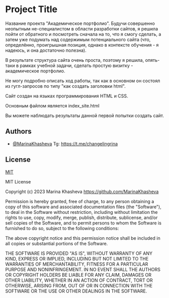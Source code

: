
# Project Title

Название проекта "Академическое портфолио".
Будучи совершенно неопытным не-специалистом в области разработки сайтов, я решила пойти от обратного и посмотреть сначала на то, что я смогу сделать, а затем уже подумать над содержимым потенциального сайта (что, определённо, проигрышная позиция, однако в контексте обучения - я надеюсь, и она достаточно полезна).


В результате структура сайта очень проста, поэтому я решила, опять-таки в рамках учебной задачи, сделать простую визитку - академическое портфолио.

Не могу подробно описать ход работы, так как в основном он состоял из гугл-запросов по типу "как создать заголовки html". 

Сайт создан на языках программирования HTML и CSS.

Основным файлом является index_site.html

Вы можете наблюдать результаты данной первой попытки создать сайт.

 
## Authors

- [@MarinaKhasheva](https://github.com/MarinaKhasheva)
Tg: https://t.me/changelingrina


## License

[MIT](https://choosealicense.com/licenses/mit/)

MIT License

Copyright (c) 2023 Marina Khasheva  https://github.com/MarinaKhasheva

Permission is hereby granted, free of charge, to any person obtaining a copy
of this software and associated documentation files (the "Software"), to deal
in the Software without restriction, including without limitation the rights
to use, copy, modify, merge, publish, distribute, sublicense, and/or sell
copies of the Software, and to permit persons to whom the Software is
furnished to do so, subject to the following conditions:

The above copyright notice and this permission notice shall be included in all
copies or substantial portions of the Software.

THE SOFTWARE IS PROVIDED "AS IS", WITHOUT WARRANTY OF ANY KIND, EXPRESS OR
IMPLIED, INCLUDING BUT NOT LIMITED TO THE WARRANTIES OF MERCHANTABILITY,
FITNESS FOR A PARTICULAR PURPOSE AND NONINFRINGEMENT. IN NO EVENT SHALL THE
AUTHORS OR COPYRIGHT HOLDERS BE LIABLE FOR ANY CLAIM, DAMAGES OR OTHER
LIABILITY, WHETHER IN AN ACTION OF CONTRACT, TORT OR OTHERWISE, ARISING FROM,
OUT OF OR IN CONNECTION WITH THE SOFTWARE OR THE USE OR OTHER DEALINGS IN THE
SOFTWARE.

